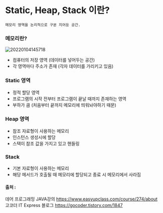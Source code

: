 # Static, Heap, Stack 이란?

`메모리 영역을 논리적으로 구분 지어둔 공간.`

### 메모리란?

![20220104145718](https://user-images.githubusercontent.com/78770230/148015803-56ca7934-598b-465a-b603-be884311d749.jpg)

- 컴퓨터의 저장 영역 (데이터를 넣어두는 공간)
- 각 영역마다 주소가 존재 (각자 데이터를 가리키고 있음)

### Static 영역

- 정적 할당 영역
- 프로그램의 시작 전부터 프로그램이 끝날 때까지 존재하는 영역
- 부하가 큼 (처음부터 끝까지 메모리에 띄워놔야하기 때문)

### Heap 영역

- 참조 자료형이 사용하는 메모리
- 인스턴스 생성시에 할당
- 스택이 참조 값을 가지고 있고 핸들링

### Stack

- 기본 자료형이 사용하는 메모리
- 해당 메서드가 호출될 때 메모리에 할당되고 종료 시 메모리에서 사라짐




#### 출처 : 
데어 프로그래밍 JAVA강의 <https://www.easyupclass.com/course/274/about>  
고코더 IT Express 블로그 <https://gocoder.tistory.com/1847>
